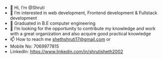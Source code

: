 - 👋 Hi, I’m @Shruti
- 👀 I’m interested in web development, Frontend development & Fullstack development
- 🌱 Graduated in B.E computer engineering
- 💞️ I’m looking for the opportunity to contribute my knowledge and work with a great organization and also acquire good practical knowledge
- 📫 How to reach me shethshruti17@gmail.com or
- Mobile No: 7069977815
- LinkedIn: https://www.linkedin.com/in/shrutisheth2002

<!---
Shrutiben/Shrutiben is a ✨ special ✨ repository because its `README.md` (this file) appears on your GitHub profile.
You can click the Preview link to take a look at your changes.
--->
